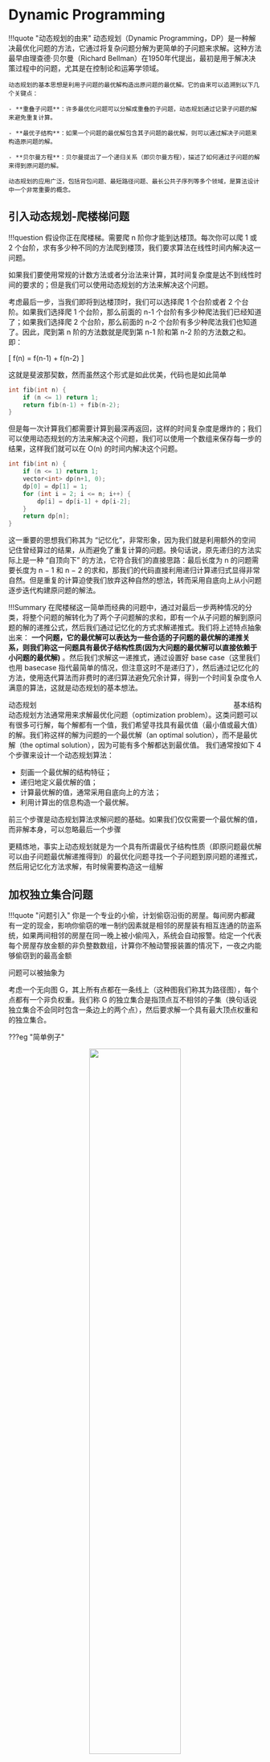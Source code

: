 # Dynamic Programming

!!!quote "动态规划的由来"
    动态规划（Dynamic Programming，DP）是一种解决最优化问题的方法，它通过将复杂问题分解为更简单的子问题来求解。这种方法最早由理查德·贝尔曼（Richard Bellman）在1950年代提出，最初是用于解决决策过程中的问题，尤其是在控制论和运筹学领域。

    动态规划的基本思想是利用子问题的最优解构造出原问题的最优解。它的由来可以追溯到以下几个关键点：

    - **重叠子问题**：许多最优化问题可以分解成重叠的子问题，动态规划通过记录子问题的解来避免重复计算。
    
    - **最优子结构**：如果一个问题的最优解包含其子问题的最优解，则可以通过解决子问题来构造原问题的解。

    - **贝尔曼方程**：贝尔曼提出了一个递归关系（即贝尔曼方程），描述了如何通过子问题的解来得到原问题的解。

    动态规划的应用广泛，包括背包问题、最短路径问题、最长公共子序列等多个领域，是算法设计中一个非常重要的概念。




## 引入动态规划-爬楼梯问题

!!!question 
     假设你正在爬楼梯。需要爬 n 阶你才能到达楼顶。每次你可以爬 1 或 2 个台阶，求有多少种不同的方法爬到楼顶，我们要求算法在线性时间内解决这一问题。

如果我们要使用常规的计数方法或者分治法来计算，其时间复杂度是达不到线性时间的要求的；但是我们可以使用动态规划的方法来解决这个问题。

考虑最后一步，当我们即将到达楼顶时，我们可以选择爬 1 个台阶或者 2 个台阶。如果我们选择爬 1 个台阶，那么前面的 n-1 个台阶有多少种爬法我们已经知道了；如果我们选择爬 2 个台阶，那么前面的 n-2 个台阶有多少种爬法我们也知道了。因此，爬到第 n 阶的方法数就是爬到第 n-1 阶和第 n-2 阶的方法数之和。即：

\[
   f(n) = f(n-1) + f(n-2)
\]

这就是斐波那契数，然而虽然这个形式是如此优美，代码也是如此简单

```cpp
int fib(int n) {
    if (n <= 1) return 1; 
    return fib(n-1) + fib(n-2);
}
```

但是每一次计算我们都需要计算到最深再返回，这样的时间复杂度是爆炸的；我们可以使用动态规划的方法来解决这个问题，我们可以使用一个数组来保存每一步的结果，这样我们就可以在 O(n) 的时间内解决这个问题。

```cpp
int fib(int n) {
    if (n <= 1) return 1;
    vector<int> dp(n+1, 0);
    dp[0] = dp[1] = 1;
    for (int i = 2; i <= n; i++) {
        dp[i] = dp[i-1] + dp[i-2];
    }
    return dp[n];
}
```


这一重要的思想我们称其为 “记忆化”，非常形象，因为我们就是利用额外的空间记住曾经算过的结果，从而避免了重复计算的问题。换句话说，原先递归的方法实际上是一种 “自顶向下” 的方法，它符合我们的直接思路：最后长度为 n 的问题需要长度为 n − 1 和 n − 2 的求和，那我们的代码直接利用递归计算递归式显得非常自然。但是重复的计算迫使我们放弃这种自然的想法，转而采用自底向上从小问题逐步迭代构建原问题的解法。

!!!Summary
    在爬楼梯这一简单而经典的问题中，通过对最后一步两种情况的分类，将整个问题的解转化为了两个子问题解的求和，即有一个从子问题的解到原问题的解的递推公式，然后我们通过记忆化的方式求解递推式。我们将上述特点抽象出来： **一个问题，它的最优解可以表达为一些合适的子问题的最优解的递推关系，则我们称这一问题具有最优子结构性质(因为大问题的最优解可以直接依赖于小问题的最优解)** 。然后我们求解这一递推式，通过设置好 base case（这里我们也用 basecase 指代最简单的情况，但注意这时不是递归了），然后通过记忆化的方法，使用迭代算法而非费时的递归算法避免冗余计算，得到一个时间复杂度令人满意的算法，这就是动态规划的基本想法。

<div class="card" markdown="1">
<div class="card-header" style="display: flex;justify-content: space-between;">
    <span>动态规划</span>
    <span>基本结构</span>
</div>
<div class="card-body" markdown="1" style="padding-top: 0;">
动态规划方法通常用来求解最优化问题（optimization problem）。这类问题可以有很多可行解，每个解都有一个值，我们希望寻找具有最优值（最小值或最大值）的解。我们称这样的解为问题的一个最优解（an optimal solution），而不是最优解（the optimal solution），因为可能有多个解都达到最优值。
我们通常按如下 4 个步骤来设计一个动态规划算法：

- 刻画一个最优解的结构特征；
- 递归地定义最优解的值；
- 计算最优解的值，通常采用自底向上的方法；
- 利用计算出的信息构造一个最优解。

前三个步骤是动态规划算法求解问题的基础。如果我们仅仅需要一个最优解的值，而非解本身，可以忽略最后一个步骤

</div>
</div>
更精炼地，事实上动态规划就是为一个具有所谓最优子结构性质（即原问题最优解可以由子问题最优解递推得到）的最优化问题寻找一个子问题到原问题的递推式，然后用记忆化方法求解，有时候需要构造这一组解

## 加权独立集合问题

!!!quote "问题引入"
    你是一个专业的小偷，计划偷窃沿街的房屋。每间房内都藏有一定的现金，影响你偷窃的唯一制约因素就是相邻的房屋装有相互连通的防盗系统，如果两间相邻的房屋在同一晚上被小偷闯入，系统会自动报警。给定一个代表每个房屋存放金额的非负整数数组，计算你不触动警报装置的情况下，一夜之内能够偷窃到的最高金额


问题可以被抽象为

考虑一个无向图 G，其上所有点都在一条线上（这种图我们称其为路径图），每个点都有一个非负权重。我们称 G 的独立集合是指顶点互不相邻的子集（换句话说独立集合不会同时包含一条边上的两个点），然后要求解一个具有最大顶点权重和的独立集合。
    
???eg "简单例子"
    <div align="center">
    <img src="../part1/20.png" width=60%>
    </div>

    在这个图中有 8 个独立子集：
    
    - 空集
    - 四个单点集
    - 第 1 和第 3 个点
    - 第 1 和第 4 个点
    - 第 2 和第 4 个点
   
    其中最大的独立集合显然是第 2 和第 4 个点构成的集合，其权重和为 8，即小偷的最优选择是偷 2 和 4 两家，最大收益是 8。需要注意的是，题目的假设中每个顶点都有非负权重，所以最优解的顶点应当是越多越好。

为了构建出这一问题的最优子结构，我们考虑在$n$个点，$n-1$条边构成的图$G(V,E)$中最后一个点$v_n$ 在不在解当中：

- 如果不在，那么问题的解就是子问题$G_{n-1}$的最优解
- 如果在，那么问题的解就是子问题$G_{n-2}$的最优解加上$v_n$

故设前 $i$ 个点的最优加权独立集合的权重之和为 $W_i$，我们可以写出递推关系：

\[
    W_i = \max(W_{i-1}, W_{i-2} + w_i)
\]

最后我们可以自底向上构建解

```Python
   array A
   A[0]=0
   A[1]=w[1]
   for i in range(2,n+1):
    A[i]=max(A[i-1],(A[i-2]+w_i))
   return A[n]
```

我们在$O(n)$复杂度内完成了这一工作

如果我们需要重构出构成最优解有哪一些点，那么可以自顶向下根据递推式来判断当前图的最后一个点是否在解中

<div align="center">
    <img src="../part1/21.png" width=60%>
</div>

## 背包问题

背包问题是一个最最经典的动态规划问题，我们这里首先介绍最基础的背包问题，即 $0-1$ 背包问题。这
一问题的描述如下：我们有 $n$ 个物品，每个物品的重量为 $s_i$，价值为 $v_i$，我们有一个容量为 $C$ 的背包，我们希望找到一个最优的装载方案，使得背包中的物品总价值最大。这一问题的特点是每个物品你要么不放进包里，要么完整的 $1$ 个放进去，因此称为 $0-1$ 背包问题。


这与加权独立集合问题略有不同

- 如果第 $n$ 个物品不在最优解 $S$ 中，即最优方案排除了最后一件物品，因此它可以看成仅由前  $n−1$个物品组成的子问题的一种可行解决方案
- 如果第 $n$ 个物品在最优解 $S$ 中，这种情况只有在 $s_n \leqslant C$ 时才有意义。类似于加权独立集合问题，我们希望 $S − \{n\}$ 是前 $n − 1$ 个物品组成的子问题的最优解，但这显然是错误的！如果 $S − \{n\}$就已经把 $W$几乎占满，那最后 $n$ 根本就放不进来了。因此我们需要对子问题的设置略做调整：$S − \{n\}$ 应当是前 $n$ 个物品在背包容量为 $C −s_n$ 的情况下的最优解！因为我们知道 $n$ 在解中，那么除去 $n$ 之外的其它解的重量之和最多就是 $C − s_n$，因此 $S − \{n\}$ 应当是前 $n$ 个物品在背包容量为  $C − s_n$的情况下的可行解

所以

\[
 V_{i,c} = 
\begin{cases} 
V_{i-1,c}, & \text{if } s_i > c \\ 
\max(V_{i-1,c}, V_{i-1,c-s_i} + v_i), & \text{if } s_i \leq c 
\end{cases} 
\]

```python
def knapsack(weights, values, capacity):
    n = len(weights)
    dp = [[0] * (capacity + 1) for _ in range(n + 1)]

    for i in range(1, n + 1):
        for c in range(capacity + 1):
            if weights[i] > c: #如果当前物品的重量大于背包容量,不用再考虑
                dp[i][c] = dp[i-1][c]
            else:
                dp[i][c] = max(dp[i-1][c], dp[i-1][c-weights[i-1]] + values[i-1])

    return dp[n][capacity]
```

解的重构

<div align="center">
    <img src="../part1/22.png" width=60%>
</div>

## 矩阵乘法的计算顺序

我们考虑矩阵链相乘 \( M_1M_2 \cdots M_n \)，每个矩阵的大小为 \( r_{i-1} \times r_i \)。记

\[ M_{ij} = M_iM_{i+1} \cdots M_j \]

显然前面的三个问题给我们了不少的经验：我们应当考虑最后一个矩阵，然后依据这一矩阵可能的相乘方式划分最优解的可能性。很简单的，第一种情况对应我们的计算方式是 \( M_{1,n-1} \cdots M_n \)，即先用算前 \( n-1 \) 个矩阵相乘的最优方式计算前 \( n-1 \) 个矩阵的乘积，最后与 \( M_n \) 相乘；第二种情况的计算方式是 \( M_{1,n-2} \cdots M_{n-1}M_n \)，即先用算前 \( n-2 \) 个矩阵相乘的最优方式计算前 \( n-2 \) 个矩阵的乘积，最后与 \( M_{n-1}M_n \) 的结果相乘。这是根据我们前面的问题的经验得到的，和表述完全一致，但事实上真的只有这两种情况吗？显然不是的！注意，请回到我们分类的根源来看：我们此时分类的依据是 \( M_n \) 的计算方式，那么对于如下乘积形式：

\[ M_{1,i}M_{i+1,n-1}M_n \]

只要是不同的 \( i \) ，我们就可以得到不同的计算方式

因此，我们自顶向下寻找最优解时，应该考虑对于一个无序矩阵，我们的第一刀应该切在哪个地方

\[
    m_{1n} = min\{m_{1i} + m_{i+1,n} + r_0r_ir_n\}
\]

前两项代表左右子问题的解，最后一项代表合并的代价，更具体的，我们有

\[ 
m_{ij} = 
\begin{cases} 
0, & i = j; \\ 
\min\limits_{i \leq k < j} \{ m_{ik} + m_{k+1,j} + r_{i-1}r_kr_j \}, & i < j. 
\end{cases} 
\]

```cpp
void OptMatrix( const long r[ ], int N, TwoDimArray M ) 
{   int  i, j, k, L; 
    long  ThisM; 
    for( i = 1; i <= N; i++ )   M[ i ][ i ] = 0; //base case
    for( k = 1; k < N; k++ ) /* k = j - i */ 
        for( i = 1; i <= N - k; i++ ) { /* For each position */ 
	j = i + k;    M[ i ][ j ] = Infinity; 
	for( L = i; L < j; L++ ) { 
	    ThisM = M[ i ][ L ] + M[ L + 1 ][ j ] 
		    + r[ i - 1 ] * r[ L ] * r[ j ]; 
	    if ( ThisM < M[ i ][ j ] )  /* Update min */ 
		M[ i ][ j ] = ThisM; 
	}  /* end for-L */
    }  /* end for-Left */
}
```

???info "代码解释"
    - 参数: `r` 是矩阵链的维度数组，`N` 是矩阵链的长度，`M` 是动态规划的结果表。
    - 初始化base case：
      - `for( i = 1; i <= N; i++ ) M[ i ][ i ] = 0;`
      - 这一步将矩阵 `M` 的对角线元素设为 0，因为单个矩阵的乘法代价为零。

    - 填充动态规划表：
      - `for( k = 1; k < N; k++ )`：`k` 表示当前考虑的矩阵链长度。
      - `for( i = 1; i <= N - k; i++ )`：`i` 是链的起始位置。
        - `j = i + k;`：`j` 是链的结束位置。
        - `M[ i ][ j ] = Infinity;`：初始化 `M[i][j]` 为无穷大，表示尚未计算出最小代价。
        - `for( L = i; L < j; L++ )`：`L` 是可能的分割点。
          - `ThisM = M[ i ][ L ] + M[ L + 1 ][ j ] + r[ i - 1 ] * r[ L ] * r[ j ];`
            - 计算从 `i` 到 `L` 和从 `L+1` 到 `j` 的乘法代价，加上合并两个结果矩阵的代价。
          - `if ( ThisM < M[ i ][ j ] ) M[ i ][ j ] = ThisM;`
            - 如果计算出的代价小于当前存储的代价，则更新 `M[i][j]`。
  
时间复杂度：$O(n^3)$，其中 $n$ 是矩阵链的长度。

解的重构

这一问题重构解的方法如果用和前面的问题一样简单直接的控制方法显然会比较耗时，因为我们每次要比较很多种可能的情况才能重构出解，所以我们需要做一些优化。优化的方法也非常自然，实际上关键就是用一个二维数组记住每个子问题

\[ 
m_{ij} = \min\limits_{i \leq k < j} \{ m_{ik} + m_{k+1,j} + r_{i-1}r_kr_j \} 
\]

对应的最优的分点，然后当我们算出问题 \( m_n \) 的最优解及其对应的最优分点后，我们再按左右两半子问题的最优分点，以此类推，用中序遍历的思想将分点输出即可，只需线性时间。


```cpp
// Function to print the optimal parenthesization
void printOptimalParens(vector<vector<int>>& s, int i, int j) {
    if (i == j) {
        cout << "A" << i;
    } else {
        cout << "(";
        printOptimalParens(s, i, s[i][j]);
        cout << s[i][j];
        printOptimalParens(s, s[i][j] + 1, j);
        cout << ")";
    }
}
```

## 最优二叉搜索树

!!!question
    这一问题给定如下输入：给定一列单词 \( w_1, w_2, \ldots, w_n \)（它们的顺序已经按字典序排列）和它们出现的固定的概率 \( p_1, p_2, \ldots, p_n \)。问题是要以一种方法在一棵二叉查找树中安放这些单词使得总的期望查找时间最小。

    在一棵二叉查找树中，访问深度 \( d \) 处的每一个元素所需要的比较次数是 \( d+1 \)，因此如果 \( w_i \) 被放在深度 \( d_i \) 上，那么我们期望将 \( \sum_{i=1}^{N} p_i (1 + d_i) \) 极小化。


使用贪心和AVL等算法不一定可行，使用分治法又需要首先知道最优根节点在哪里，所以我们使用动态规划的方法来解决这个问题。

如果我们知道最优根节点$w_k$,那么在整个问题的最优解中，由于事先已经按照字母序排好，左子树必然是$w_1 \cdots w_{k-1}$ 的最优解，右子树也必然是$w_{k+1} \cdots w_n$ 的最优解，因此我们可以得到递推关系

\[ 
c_{ij} = \sum_{k=i}^{j} p_k + \min\limits_{i \leqslant k \leqslant j} \{ c_{i,k-1} + c_{k+1,j} \}, \quad i \leqslant j.
\]

其中$p_k$代表权重，$c_{ij}$代表从$i$到$j$的最优成本，$c_{i,k-1}$代表左子树的最优成本，$c_{k+1,j}$代表右子树的最优成本。

前面第一项是因为由于根节点的存在，所有的节点都加深一层，是两个子问题结合的结果，后面的项是左右子树的最优解。


<div align="center">
    <img src="../part1/23.png" width=60%>
</div>


这个算法是$O(n^3)$的，但是可以优化到$O(n^2)$

